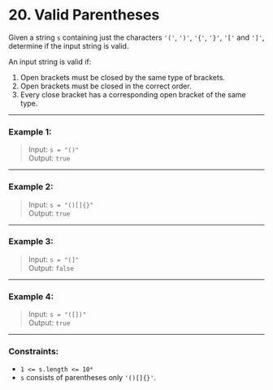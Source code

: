 # 20. Valid Parentheses

Given a string `s` containing just the characters `'('`, `')'`, `'{'`, `'}'`, `'['` and `']'`, determine if the input string is valid.

An input string is valid if:

1. Open brackets must be closed by the same type of brackets.
2. Open brackets must be closed in the correct order.
3. Every close bracket has a corresponding open bracket of the same type.

---

### Example 1:

> Input: `s = "()"`  
> Output: `true`

---

### Example 2:

> Input: `s = "()[]{}"`  
> Output: `true`

---

### Example 3:

> Input: `s = "(]"`  
> Output: `false`

---

### Example 4:

> Input: `s = "([])"`  
> Output: `true`

---

### Constraints:

- `1 <= s.length <= 10⁴`
- `s` consists of parentheses only `'()[]{}'`.
